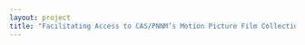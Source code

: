 ```yaml
--- 
layout: project 
title: "Facilitating Access to CAS/PNNM’s Motion Picture Film Collection for Ecological Research" 
---
```




